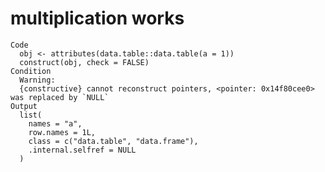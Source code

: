 # multiplication works

    Code
      obj <- attributes(data.table::data.table(a = 1))
      construct(obj, check = FALSE)
    Condition
      Warning:
      {constructive} cannot reconstruct pointers, <pointer: 0x14f80cee0> was replaced by `NULL`
    Output
      list(
        names = "a",
        row.names = 1L,
        class = c("data.table", "data.frame"),
        .internal.selfref = NULL
      )

